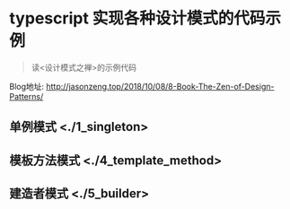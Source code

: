
# typescript 实现各种设计模式的代码示例

> 读<设计模式之禅>的示例代码

Blog地址: <http://jasonzeng.top/2018/10/08/8-Book-The-Zen-of-Design-Patterns/>


## 单例模式 <./1_singleton>


## 模板方法模式 <./4_template_method>

## 建造者模式 <./5_builder>

